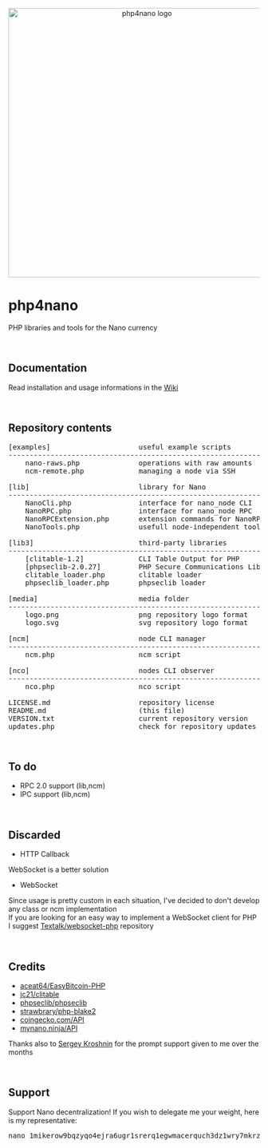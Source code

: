<p align="center">
	<img width="540" alt="php4nano logo" src="https://raw.githubusercontent.com/mikerow/php4nano/master/media/logo.png">
</p>

# php4nano
PHP libraries and tools for the Nano currency

<br/>

## Documentation

Read installation and usage informations in the [Wiki](https://github.com/mikerow/php4nano/wiki)

<br/>

## Repository contents

<pre>
[examples]                     useful example scripts
--------------------------------------------------------------------------------------------
    nano-raws.php              operations with raw amounts
    ncm-remote.php             managing a node via SSH

[lib]                          library for Nano
--------------------------------------------------------------------------------------------
    NanoCli.php                interface for nano_node CLI
    NanoRPC.php                interface for nano_node RPC
    NanoRPCExtension.php       extension commands for NanoRPC.php
    NanoTools.php              usefull node-independent tools for Nano
	
[lib3]                         third-party libraries
--------------------------------------------------------------------------------------------
    [clitable-1.2]             CLI Table Output for PHP
    [phpseclib-2.0.27]         PHP Secure Communications Library
    clitable_loader.php        clitable loader
    phpseclib_loader.php       phpseclib loader
	
[media]                        media folder
--------------------------------------------------------------------------------------------
    logo.png                   png repository logo format
    logo.svg                   svg repository logo format

[ncm]                          node CLI manager
--------------------------------------------------------------------------------------------
    ncm.php                    ncm script

[nco]                          nodes CLI observer
--------------------------------------------------------------------------------------------
    nco.php                    nco script

LICENSE.md                     repository license
README.md                      (this file)
VERSION.txt                    current repository version
updates.php                    check for repository updates
</pre>

<br/>

## To do

- RPC 2.0 support (lib,ncm)
- IPC support (lib,ncm)

<br/>

## Discarded

- HTTP Callback

WebSocket is a better solution

- WebSocket

Since usage is pretty custom in each situation, I've decided to don't develop any class or ncm implementation<br/>
If you are looking for an easy way to implement a WebSocket client for PHP I suggest [Textalk/websocket-php](https://github.com/Textalk/websocket-php) repository

<br/>

## Credits

- [aceat64/EasyBitcoin-PHP](https://github.com/aceat64/EasyBitcoin-PHP) <br/>
- [jc21/clitable](https://github.com/jc21/clitable) <br/>
- [phpseclib/phpseclib](https://github.com/phpseclib/phpseclib) <br/>
- [strawbrary/php-blake2](https://github.com/strawbrary/php-blake2) <br/>
- [coingecko.com/API](https://www.coingecko.com/en/api) <br/>
- [mynano.ninja/API](https://mynano.ninja/api)

Thanks also to [Sergey Kroshnin](https://github.com/SergiySW) for the prompt support given to me over the months

<br/>

## Support

Support Nano decentralization! If you wish to delegate me your weight, here is my representative:
<pre>
nano_1mikerow9bqzyqo4ejra6ugr1srerq1egwmacerquch3dz1wry7mkrz4768m
</pre>